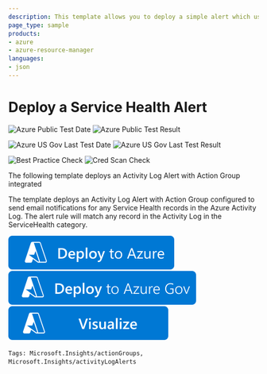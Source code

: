 ```yaml
---
description: This template allows you to deploy a simple alert which uses an action group to send email notifications for any Service Health records in the Azure Activity Log
page_type: sample
products:
- azure
- azure-resource-manager
languages:
- json
---
```

# Deploy a Service Health Alert

![Azure Public Test Date](https://azurequickstartsservice.blob.core.windows.net/badges/demos/monitor-servicehealth-alert/PublicLastTestDate.svg)
![Azure Public Test Result](https://azurequickstartsservice.blob.core.windows.net/badges/demos/monitor-servicehealth-alert/PublicDeployment.svg)

![Azure US Gov Last Test Date](https://azurequickstartsservice.blob.core.windows.net/badges/demos/monitor-servicehealth-alert/FairfaxLastTestDate.svg)
![Azure US Gov Last Test Result](https://azurequickstartsservice.blob.core.windows.net/badges/demos/monitor-servicehealth-alert/FairfaxDeployment.svg)

![Best Practice Check](https://azurequickstartsservice.blob.core.windows.net/badges/demos/monitor-servicehealth-alert/BestPracticeResult.svg)
![Cred Scan Check](https://azurequickstartsservice.blob.core.windows.net/badges/demos/monitor-servicehealth-alert/CredScanResult.svg)

The following template deploys an Activity Log Alert with Action Group integrated

The template deploys an Activity Log Alert with Action Group configured to send email notifications for any Service Health records in the Azure Activity Log. The alert rule will match any record in the Activity Log in the ServiceHealth category.

[![Deploy to Azure](https://raw.githubusercontent.com/Azure/azure-quickstart-templates/master/1-CONTRIBUTION-GUIDE/images/deploytoazure.svg?sanitize=true)](https://portal.azure.com/#create/Microsoft.Template/uri/https%3A%2F%2Fraw.githubusercontent.com%2FAzure%2Fazure-quickstart-templates%2Fmaster%2Fdemos%2Fmonitor-servicehealth-alert%2Fazuredeploy.json)
[![Deploy To Azure US Gov](https://raw.githubusercontent.com/Azure/azure-quickstart-templates/master/1-CONTRIBUTION-GUIDE/images/deploytoazuregov.svg?sanitize=true)](https://portal.azure.us/#create/Microsoft.Template/uri/https%3A%2F%2Fraw.githubusercontent.com%2FAzure%2Fazure-quickstart-templates%2Fmaster%2Fdemos%2Fmonitor-servicehealth-alert%2Fazuredeploy.json)
[![Visualize](https://raw.githubusercontent.com/Azure/azure-quickstart-templates/master/1-CONTRIBUTION-GUIDE/images/visualizebutton.svg?sanitize=true)](http://armviz.io/#/?load=https%3A%2F%2Fraw.githubusercontent.com%2FAzure%2Fazure-quickstart-templates%2Fmaster%2Fdemos%2Fmonitor-servicehealth-alert%2Fazuredeploy.json)

`Tags: Microsoft.Insights/actionGroups, Microsoft.Insights/activityLogAlerts`
